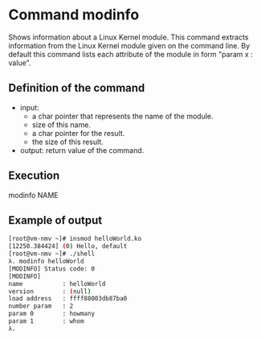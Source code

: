# Command modinfo

Shows information about a Linux Kernel module. This command extracts information from the Linux Kernel module given on the command line.
By default this command lists each attribute of the module in form "param x : value". 

## Definition of the command

- input: 
	- a char pointer that represents the name of the module. 
	- size of this name.
	- a char pointer for the result.
	- the size of this result.
- output: return value of the command.

## Execution

modinfo NAME

## Example of output

```sh
[root@vm-nmv ~]# insmod helloWorld.ko 
[12250.384424] (0) Hello, default
[root@vm-nmv ~]# ./shell 
λ. modinfo helloWorld
[MODINFO] Status code: 0
[MODINFO]
name           : helloWorld
version        : (null)
load address   : ffff88003db87ba0
number param   : 2
param 0        : howmany
param 1        : whom
λ. 
```
